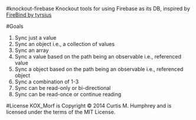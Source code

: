 #knockout-firebase
Knockout tools for using Firebase as its DB, inspired by [FireBind by tyrsius](https://github.com/tyrsius/FireBind)

#Goals
 1. Sync just a value
 2. Sync an object i.e., a collection of values
 3. Sync an array
 7. Sync a value based on the path being an observable i.e., referenced value
 8. Sync a object based on the path being an observable i.e., referenced object
 4. Sync a combination of 1-3
 5. Sync can be read-only or bi-directional
 6. Sync can be read-once or continue reading

#License
KOX_Morf is Copyright © 2014 Curtis M. Humphrey and is licensed under the terms of the MIT License.
